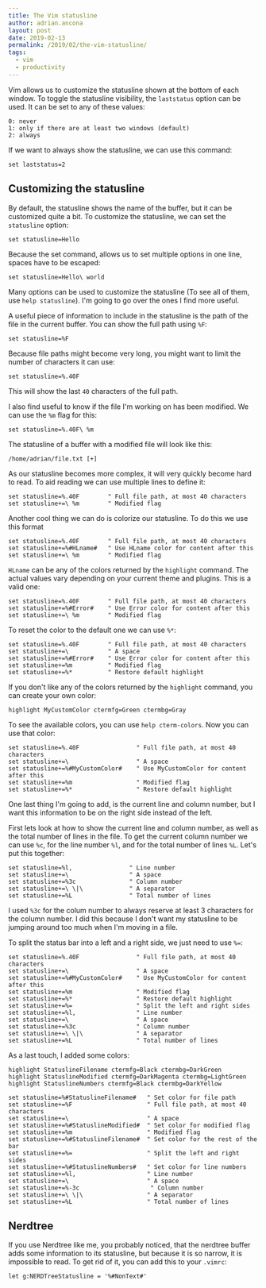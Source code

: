 ```yaml
---
title: The Vim statusline
author: adrian.ancona
layout: post
date: 2019-02-13
permalink: /2019/02/the-vim-statusline/
tags:
  - vim
  - productivity
---
```


Vim allows us to customize the statusline shown at the bottom of each window. To toggle the statusline visibility, the `laststatus` option can be used. It can be set to any of these values:

```
0: never
1: only if there are at least two windows (default)
2: always
```

If we want to always show the statusline, we can use this command:

```viml
set laststatus=2
```

<!--more-->

## Customizing the statusline

By default, the statusline shows the name of the buffer, but it can be customized quite a bit. To customize the statusline, we can set the `statusline` option:

```viml
set statusline=Hello
```

Because the set command, allows us to set multiple options in one line, spaces have to be escaped:

```viml
set statusline=Hello\ world
```

Many options can be used to customize the statusline (To see all of them, use `help statusline`). I'm going to go over the ones I find more useful.

A useful piece of information to include in the statusline is the path of the file in the current buffer. You can show the full path using `%F`:

```viml
set statusline=%F
```

Because file paths might become very long, you might want to limit the number of characters it can use:

```viml
set statusline=%.40F
```

This will show the last `40` characters of the full path.

I also find useful to know if the file I'm working on has been modified. We can use the `%m` flag for this:

```viml
set statusline=%.40F\ %m
```

The statusline of a buffer with a modified file will look like this:

```
/home/adrian/file.txt [+]
```

As our statusline becomes more complex, it will very quickly become hard to read. To aid reading we can use multiple lines to define it:

```viml
set statusline=%.40F        " Full file path, at most 40 characters
set statusline+=\ %m        " Modified flag
```

Another cool thing we can do is colorize our statusline. To do this we use this format

```viml
set statusline=%.40F        " Full file path, at most 40 characters
set statusline+=%#HLname#   " Use HLname color for content after this
set statusline+=\ %m        " Modified flag
```

`HLname` can be any of the colors returned by the `highlight` command. The actual values vary depending on your current theme and plugins. This is a valid one:

```viml
set statusline=%.40F        " Full file path, at most 40 characters
set statusline+=%#Error#    " Use Error color for content after this
set statusline+=\ %m        " Modified flag
```

To reset the color to the default one we can use `%*`:

```viml
set statusline=%.40F        " Full file path, at most 40 characters
set statusline+=\           " A space
set statusline+=%#Error#    " Use Error color for content after this
set statusline+=%m          " Modified flag
set statusline+=%*          " Restore default highlight
```

If you don't like any of the colors returned by the `highlight` command, you can create your own color:

```viml
highlight MyCustomColor ctermfg=Green ctermbg=Gray
```

To see the available colors, you can use `help cterm-colors`. Now you can use that color:

```viml
set statusline=%.40F                " Full file path, at most 40 characters
set statusline+=\                   " A space
set statusline+=%#MyCustomColor#    " Use MyCustomColor for content after this
set statusline+=%m                  " Modified flag
set statusline+=%*                  " Restore default highlight
```

One last thing I'm going to add, is the current line and column number, but I want this information to be on the right side instead of the left.

First lets look at how to show the current line and column number, as well as the total number of lines in the file. To get the current column number we can use `%c`, for the line number `%l`, and for the total number of lines `%L`. Let's put this together:

```viml
set statusline=%l,                " Line number
set statusline+=\                 " A space
set statusline+=%3c               " Column number
set statusline+=\ \|\             " A separator
set statusline+=%L                " Total number of lines
```

I used `%3c` for the colum number to always reserve at least 3 characters for the column number. I did this because I don't want my statusline to be jumping around too much when I'm moving in a file.

To split the status bar into a left and a right side, we just need to use `%=`:

```viml
set statusline=%.40F                " Full file path, at most 40 characters
set statusline+=\                   " A space
set statusline+=%#MyCustomColor#    " Use MyCustomColor for content after this
set statusline+=%m                  " Modified flag
set statusline+=%*                  " Restore default highlight
set statusline+=%=                  " Split the left and right sides
set statusline+=%l,                 " Line number
set statusline+=\                   " A space
set statusline+=%3c                 " Column number
set statusline+=\ \|\               " A separator
set statusline+=%L                  " Total number of lines
```

As a last touch, I added some colors:

```viml
highlight StatuslineFilename ctermfg=Black ctermbg=DarkGreen
highlight StatuslineModified ctermfg=DarkMagenta ctermbg=LightGreen
highlight StatuslineNumbers ctermfg=Black ctermbg=DarkYellow

set statusline=%#StatuslineFilename#   " Set color for file path
set statusline+=%F                     " Full file path, at most 40 characters
set statusline+=\                      " A space
set statusline+=%#StatuslineModified#  " Set color for modified flag
set statusline+=%m                     " Modified flag
set statusline+=%#StatuslineFilename#  " Set color for the rest of the bar
set statusline+=%=                     " Split the left and right sides
set statusline+=%#StatuslineNumbers#   " Set color for line numbers
set statusline+=%l,                    " Line number
set statusline+=\                      " A space
set statusline+=%-3c                    " Column number
set statusline+=\ \|\                  " A separator
set statusline+=%L                     " Total number of lines
```

## Nerdtree

If you use Nerdtree like me, you probably noticed, that the nerdtree buffer adds some information to its statusline, but because it is so narrow, it is impossible to read. To get rid of it, you can add this to your `.vimrc`:

```
let g:NERDTreeStatusline = '%#NonText#'
```
